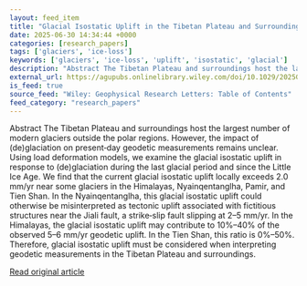 ```yaml
---
layout: feed_item
title: "Glacial Isostatic Uplift in the Tibetan Plateau and Surroundings"
date: 2025-06-30 14:34:44 +0000
categories: [research_papers]
tags: ['glaciers', 'ice-loss']
keywords: ['glaciers', 'ice-loss', 'uplift', 'isostatic', 'glacial']
description: "Abstract The Tibetan Plateau and surroundings host the largest number of modern glaciers outside the polar regions"
external_url: https://agupubs.onlinelibrary.wiley.com/doi/10.1029/2025GL114899?af=R
is_feed: true
source_feed: "Wiley: Geophysical Research Letters: Table of Contents"
feed_category: "research_papers"
---
```


Abstract The Tibetan Plateau and surroundings host the largest number of modern glaciers outside the polar regions. However, the impact of (de)glaciation on present‐day geodetic measurements remains unclear. Using load deformation models, we examine the glacial isostatic uplift in response to (de)glaciation during the last glacial period and since the Little Ice Age. We find that the current glacial isostatic uplift locally exceeds 2.0 mm/yr near some glaciers in the Himalayas, Nyainqentanglha, Pamir, and Tien Shan. In the Nyainqentanglha, this glacial isostatic uplift could otherwise be misinterpreted as tectonic uplift associated with fictitious structures near the Jiali fault, a strike‐slip fault slipping at 2–5 mm/yr. In the Himalayas, the glacial isostatic uplift may contribute to 10%–40% of the observed 5–6 mm/yr geodetic uplift. In the Tien Shan, this ratio is 0%–50%. Therefore, glacial isostatic uplift must be considered when interpreting geodetic measurements in the Tibetan Plateau and surroundings.

[Read original article](https://agupubs.onlinelibrary.wiley.com/doi/10.1029/2025GL114899?af=R)
